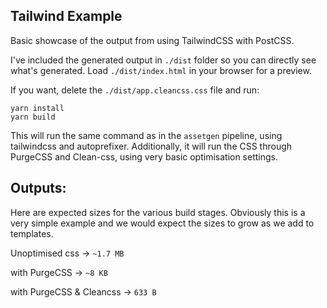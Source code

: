 ## Tailwind Example

Basic showcase of the output from using TailwindCSS with PostCSS.

I've included the generated output in `./dist` folder so you can directly see what's generated. Load `./dist/index.html` in your browser for a preview.

If you want, delete the `./dist/app.cleancss.css` file and run:

```
yarn install
yarn build
```

This will run the same command as in the `assetgen` pipeline, using tailwindcss and autoprefixer. Additionally, it will run the CSS through PurgeCSS and Clean-css, using very basic optimisation settings.

## Outputs:

Here are expected sizes for the various build stages.
Obviously this is a very simple example and we would expect the sizes to grow as we add to templates.

Unoptimised css -> `~1.7 MB`

with PurgeCSS -> `~8 KB`

with PurgeCSS & Cleancss -> `633 B`
